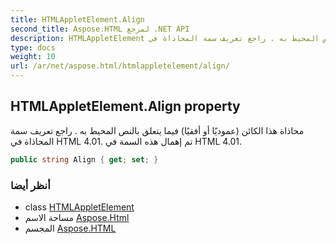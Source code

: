 ```yaml
---
title: HTMLAppletElement.Align
second_title: Aspose.HTML لمرجع .NET API
description: HTMLAppletElement ملكية. محاذاة هذا الكائن عموديًا أو أفقيًا فيما يتعلق بالنص المحيط به . راجع تعريف سمة المحاذاة في HTML 4.01. تم إهمال هذه السمة في HTML 4.01.
type: docs
weight: 10
url: /ar/net/aspose.html/htmlappletelement/align/
---
```

## HTMLAppletElement.Align property

محاذاة هذا الكائن (عموديًا أو أفقيًا) فيما يتعلق بالنص المحيط به . راجع تعريف سمة المحاذاة في HTML 4.01. تم إهمال هذه السمة في HTML 4.01.

```csharp
public string Align { get; set; }
```

### أنظر أيضا

* class [HTMLAppletElement](../)
* مساحة الاسم [Aspose.Html](../../htmlappletelement/)
* المجسم [Aspose.HTML](../../../)


